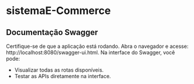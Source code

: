 # sistemaE-Commerce


## Documentação Swagger

Certifique-se de que a aplicação está rodando. Abra o navegador e acesse: http://localhost:8080/swagger-ui.html.
Na interface do Swagger, você pode:

- Visualizar todas as rotas disponíveis.
- Testar as APIs diretamente na interface.
